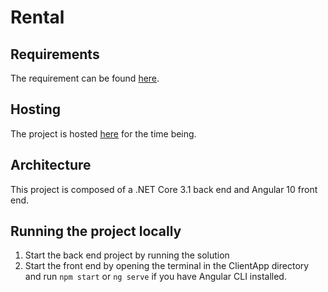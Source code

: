 # Rental

## Requirements

The requirement can be found [here](https://docs.google.com/document/d/1Xcvgj6U8pY7OaDbBYju1Uw4wGTWmf8P-6R3nWqw18ZQ).

## Hosting

The project is hosted [here](http://135.181.150.76:4200/) for the time being.

## Architecture

This project is composed of a .NET Core 3.1 back end and Angular 10 front end.

## Running the project locally

1. Start the back end project by running the solution
2. Start the front end by opening the terminal in the ClientApp directory and run `npm start` or `ng serve` if you have Angular CLI installed.
